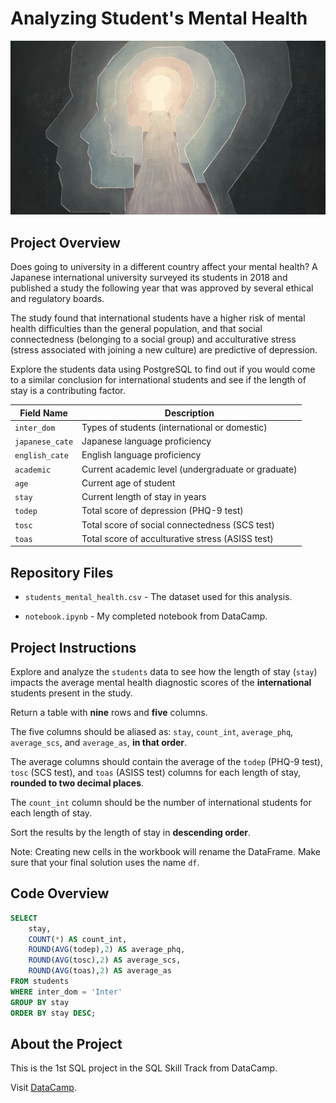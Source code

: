 # Analyzing Student's Mental Health  

![Student Mental Health](https://github.com/ch-garcia/01-datacamp-sql-students-mentalhealth/blob/main/mentalhealth.jpg)

## Project Overview

Does going to university in a different country affect your mental health? A Japanese international university surveyed its students in 2018 and published a study the following year that was approved by several ethical and regulatory boards.

The study found that international students have a higher risk of mental health difficulties than the general population, and that social connectedness (belonging to a social group) and acculturative stress (stress associated with joining a new culture) are predictive of depression.

Explore the students data using PostgreSQL to find out if you would come to a similar conclusion for international students and see if the length of stay is a contributing factor.

| Field Name    | Description                                      |
| ------------- | ------------------------------------------------ |
| `inter_dom`     | Types of students (international or domestic)   |
| `japanese_cate` | Japanese language proficiency                    |
| `english_cate`  | English language proficiency                     |
| `academic`      | Current academic level (undergraduate or graduate) |
| `age`           | Current age of student                           |
| `stay`          | Current length of stay in years                  |
| `todep`         | Total score of depression (PHQ-9 test)           |
| `tosc`          | Total score of social connectedness (SCS test)   |
| `toas`          | Total score of acculturative stress (ASISS test) |


## Repository Files

- `students_mental_health.csv` - The dataset used for this analysis.

- `notebook.ipynb` - My completed notebook from DataCamp.

## Project Instructions

Explore and analyze the `students` data to see how the length of stay (`stay`) impacts the average mental health diagnostic scores of the **international** students present in the study.

Return a table with **nine** rows and **five** columns.

The five columns should be aliased as: `stay`, `count_int`, `average_phq`, `average_scs`, and `average_as`, **in that order**.

The average columns should contain the average of the `todep` (PHQ-9 test), `tosc` (SCS test), and `toas` (ASISS test) columns for each length of stay, **rounded to two decimal places**.

The `count_int` column should be the number of international students for each length of stay.

Sort the results by the length of stay in **descending order**.

Note: Creating new cells in the workbook will rename the DataFrame. Make sure that your final solution uses the name `df`.

## Code Overview

```sql
SELECT
	stay,
	COUNT(*) AS count_int,
	ROUND(AVG(todep),2) AS average_phq,
	ROUND(AVG(tosc),2) AS average_scs,
	ROUND(AVG(toas),2) AS average_as
FROM students
WHERE inter_dom = 'Inter'
GROUP BY stay
ORDER BY stay DESC;
```

## About the Project

This is the 1st SQL project in the SQL Skill Track from DataCamp.

Visit [DataCamp](https://www.datacamp.com/).
